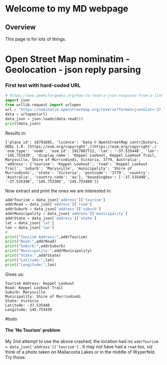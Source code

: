 # Welcome to my MD webpage
## Overview
This page is for lots of things.

# Open Street Map nominatim - Geolocation - json reply parsing

### First test with hard-coded URL 
```python
# https://www.geeksforgeeks.org/how-to-read-a-json-response-from-a-link-in-python/
import json
from urllib.request import urlopen
url = "https://nominatim.openstreetmap.org/reverse?format=json&lat=-37.53523861228984&lon=145.75341831179136"
data = urlopen(url)
data_json = json.loads(data.read())
print(data_json)
```

Results in:
```
{'place_id': 18791685, 'licence': 'Data © OpenStreetMap contributors, ODbL 1.0. [https://osm.org/copyright',](https://osm.org/copyright',) 'osm_type': 'node', 'osm_id': 1917067712, 'lat': '-37.535448', 'lon': '145.753439', 'display_name': 'Keppel Lookout, Keppel Lookout Trail, Marysville, Shire of Murrindindi, Victoria, 3779, Australia', 'address': {'tourism': 'Keppel Lookout', 'road': 'Keppel Lookout Trail', 'suburb': 'Marysville', 'municipality': 'Shire of Murrindindi', 'state': 'Victoria', 'postcode': '3779', 'country': 'Australia', 'country_code': 'au'}, 'boundingbox': ['-37.535498', '-37.535398', '145.753389', '145.753489']}
```

Now extract and print the ones we are interested in:
```python
addrTourism = data_json['address']['tourism']
addrRoad = data_json['address']['road']
addrSuburb = data_json['address']['suburb']
addrMunicipality = data_json['address']['municipality']
addrState = data_json['address']['state']
lat = data_json['lat']
lon = data_json['lon']
# 
print("Tourism Address:",addrTourism)
print("Road:",addrRoad)
print("Suburb:",addrSuburb)
print("Municipality:",addrMunicipality)
print("State:",addrState)
print("Latitude:",lat)
print("Longitude:",lon)
```
Gives us:
```
Tourism Address: Keppel Lookout
Road: Keppel Lookout Trail
Suburb: Marysville
Municipality: Shire of Murrindindi
State: Victoria
Latitude: -37.535448
Longitude: 145.753439
```

#todo

#### The 'No Tourism' problem
My 2nd attempt to use the above crashed; the location had no `addrTourism = data_json['address']['tourism']` .  It may not have had a `road` too, viz think of a photo taken on Mallacoota Lakes or in the middle of Wyperfeld.  Try those.



